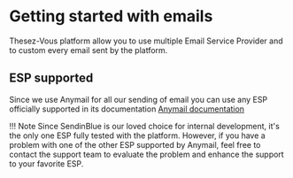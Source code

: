 # Getting started with emails

Thesez-Vous platform allow you to use multiple Email Service Provider and to custom every email sent by the platform.

## ESP supported

Since we use Anymail for all our sending of email you can use any ESP officially supported in 
its documentation [Anymail documentation][anymail-supported-esp]

!!! Note
    Since SendinBlue is our loved choice for internal development, it's the only one ESP fully tested 
    with the platform. However, if you have a problem with one of the other ESP supported by Anymail, feel free 
    to contact the support team to evaluate the problem and enhance the support to your favorite ESP.

[anymail-supported-esp]: https://anymail.readthedocs.io/en/stable/esps/#supported-esps